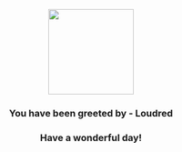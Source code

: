 <p align="center">
    <img src="https://raw.githubusercontent.com/PokeAPI/sprites/master/sprites/pokemon/294.png" width="150" height="150">
</p>
<h3 align="center">You have been greeted by - <b>Loudred</b></h3>
<h3 align="center">Have a wonderful day!</h3>
